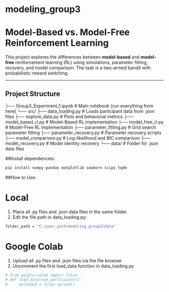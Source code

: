 # modeling_group3
# Model-Based vs. Model-Free Reinforcement Learning

This project explores the differences between **model-based** and **model-free** reinforcement learning (RL) using simulations, parameter fitting, recovery, and model comparison. The task is a two-armed bandit with probabilistic reward switching.

---

## Project Structure
├── Group3_Experiment_1.ipynb # Main notebook (run everything from here) 
└── src/
    ├── data_loading.py # Loads participant data from .json files 
    ├── explore_data.py # Plots and behavioral metrics 
    ├── model_based_rl.py # Model-Based RL implementation 
    ├── model_free_rl.py # Model-Free RL implementation
    ├── parameter_fitting.py # Grid search parameter fitting 
    ├── parameter_recovery.py # Parameter recovery scripts
    ├── model_comparison.py # Log-likelihood and BIC comparison 
    ├── model_recovery.py # Model identity recovery 
└── data/ # Folder for .json data files

##Install dependencies:
```bash
pip install numpy pandas matplotlib seaborn scipy tqdm
```

##How to Use: 
# Local
1. Place all .py files and .json data files in the same folder.
2. Edit the file path in data_loading.py:
```bash
folder_path = "C:/your_path/modeling_group3/data"
```

# Google Colab
1. Upload all .py files and .json files via the file browser
2. Uncomment the first load_data function in data_loading.py

```bash
# from google.colab import files
# def load_data(num_participants): 
#     uploaded = files.upload()
```
